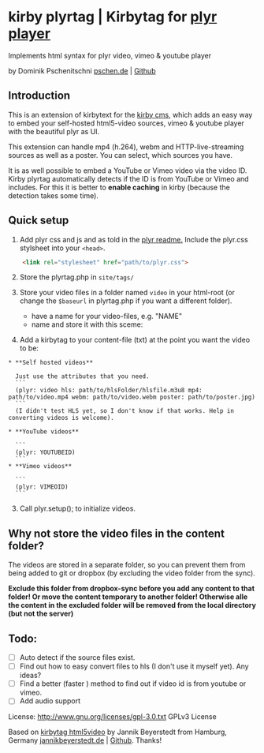 # kirby plyrtag | Kirbytag for [plyr player](https://github.com/Selz/plyr)
Implements html syntax for plyr video, vimeo & youtube player

by Dominik Pschenitschni
[pschen.de](http://pschen.de) | [Github](https://github.com/dpschen)

## Introduction

This is an extension of kirbytext for the [kirby cms](getkirby.com), which adds an easy way to embed your self-hosted html5-video sources, vimeo & youtube player with the beautiful plyr as UI.

This extension can handle mp4 (h.264), webm and HTTP-live-streaming sources as well as a poster. You can select, which sources you have.

It is as well possible to embed a YouTube or Vimeo video via the video ID. Kirby plyrtag automatically detects if the ID is from YouTube or Vimeo and includes. For this it is better to **enable caching** in kirby (because the detection takes some time).

## Quick setup
  1. Add plyr css and js and as told in the [plyr readme.](https://github.com/Selz/plyr/blob/master/readme.md)
  Include the plyr.css stylsheet into your `<head>`.

  ```html
      <link rel="stylesheet" href="path/to/plyr.css">
  ```
  2. Store the plyrtag.php in
    ```
        site/tags/
    ```

  3. Store your video files in a folder named ```video```
    in your html-root (or change the `$baseurl` in plyrtag.php if you want a different folder).
      * have a name for your video-files, e.g. "NAME"
      * name and store it with this sceme:

  4. Add a kirbytag to your content-file (txt) at the point you want the video to be:  

    * **Self hosted videos**

      Just use the attributes that you need.
      ```
      (plyr: video hls: path/to/hlsFolder/hlsfile.m3u8 mp4: path/to/video.mp4 webm: path/to/video.webm poster: path/to/poster.jpg)
      ```
      (I didn't test HLS yet, so I don't know if that works. Help in converting videos is welcome).

    * **YouTube videos**

      ```
      (plyr: YOUTUBEID)
      ```
    * **Vimeo videos**

      ```
      (plyr: VIMEOID)
      ```

  3. Call plyr.setup(); to initialize videos.


## Why not store the video files in the content folder?
The videos are stored in a separate folder, so you can prevent them from being added to git or dropbox (by excluding the video folder from the sync).

**Exclude this folder from dropbox-sync before you add any content to that folder! Or move the content temporary to another folder! Otherwise alle the content in the excluded folder will be removed from the local directory (but not the server)**

## Todo:
- [ ] Auto detect if the source files exist.
- [ ] Find out how to easy convert files to hls (I don't use it myself yet). Any ideas?
- [ ] Find a better (faster ) method to find out if video id is from youtube or vimeo.
- [ ] Add audio support

License: http://www.gnu.org/licenses/gpl-3.0.txt GPLv3 License

Based on [kirbytag html5video](https://github.com/jbeyerstedt/kirby-kirbytag-html5video) by Jannik Beyerstedt from Hamburg, Germany
[jannikbeyerstedt.de](http://jannikbeyerstedt.de) | [Github](https://github.com/jbeyerstedt).
Thanks!
